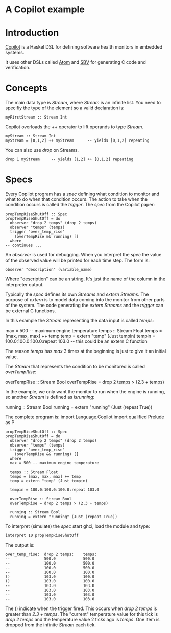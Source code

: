 # A Copilot example

# Introduction
[Copilot](http://leepike.github.com/Copilot/) is a Haskel DSL for defining
software health monitors in embedded systems.

It uses other DSLs called [Atom](https://github.com/tomahawkins/atom) and
[SBV](http://hackage.haskell.org/package/sbv) for generating C code and verification.

# Concepts

The main data type is _Stream_, where _Stream_ is an infinite list.  You need
to specifiy the type of the element so a valid declaration is:

    myFirstStream :: Stream Int

Copilot overloads the ++ operator to lift operands to type _Stream_.

    myStream :: Stream Int
    myStream = [0,1,2] ++ myStream      -- yields [0,1,2] repeating


You can also use _drop_ on Streams.

    drop 1 myStream     -- yields [1,2] ++ [0,1,2] repeating

# Specs

Every Copilot program has a _spec_ defining what condition to monitor and what
to do when that condition occurs.  The action to take when the condition occurs
is called the _trigger_.  The _spec_ from the Copilot paper:  

    propTempRiseShutOff :: Spec
    propTempRiseShutOff = do
      observer "drop 2 temps" (drop 2 temps)
      observer "temps" (temps)
      trigger "over_temp_rise"
        (overTempRise && running) []
      where
    -- continues ...
 
An _observer_ is used for debugging.  When you interpret the _spec_ the value
of the observed value will be printed for each time step.  The form is:

    observer "description" (variable_name)

Where "description" can be an string.  It's just the name of the column in the
interpreter output.

Typically the _spec_ defines its own _Streams_ and _extern_ _Streams_.  The purpose
of _extern_ is to model data coming into the monitor from other parts of the
system.  The code generating the _extern_ _Streams_ and the _trigger_ can be
external C functions.

In this example the _Stream_ representing the data input is called _temps_:

  max = 500 -- maximum engine temperature
  temps :: Stream Float
  temps = [max, max, max] ++ temp
  temp = extern "temp" (Just tempin)
  tempin = 100.0:100.0:100.0:repeat 103.0 -- this could be an extern C function

The reason _temps_ has _max_ 3 times at the beginning is just to give it an
initial value.

The _Stream_ that represents the condition to be monitored is called _overTempRise_:

  overTempRise :: Stream Bool
  overTempRise = drop 2 temps > (2.3 + temps)

In the example, we only want the monitor to run when the engine is running,
so another _Stream_ is defined as _isrunning_:

  running :: Stream Bool
  running = extern "running" (Just (repeat True))

The complete program is:
    import Language.Copilot
    import qualified Prelude as P

    propTempRiseShutOff :: Spec
    propTempRiseShutOff = do
      observer "drop 2 temps" (drop 2 temps)
      observer "temps" (temps)
      trigger "over_temp_rise"
        (overTempRise && running) []
      where
      max = 500 -- maximum engine temperature

      temps :: Stream Float
      temps = [max, max, max] ++ temp
      temp = extern "temp" (Just tempin)

      tempin = 100.0:100.0:100.0:repeat 103.0

      overTempRise :: Stream Bool
      overTempRise = drop 2 temps > (2.3 + temps)

      running :: Stream Bool
      running = extern "running" (Just (repeat True))

To interpret (simulate) the _spec_ start ghci, load the module and type:

    interpret 10 propTempRiseShutOff

The output is:

    over_temp_rise:  drop 2 temps:    temps:          
    --               500.0            500.0           
    --               100.0            500.0           
    --               100.0            500.0           
    --               100.0            100.0           
    ()               103.0            100.0           
    ()               103.0            100.0           
    --               103.0            103.0           
    --               103.0            103.0           
    --               103.0            103.0           
    --               103.0            103.0  

The () indicate when the trigger fired.  This occurs when _drop 2 temps_ is
greater than _2.3 + temps_. The "current" temperature value for this tick
is _drop 2 temps_ and the temperature value 2 ticks ago is _temps_.  One
item is dropped from the infinite _Stream_ each tick.
